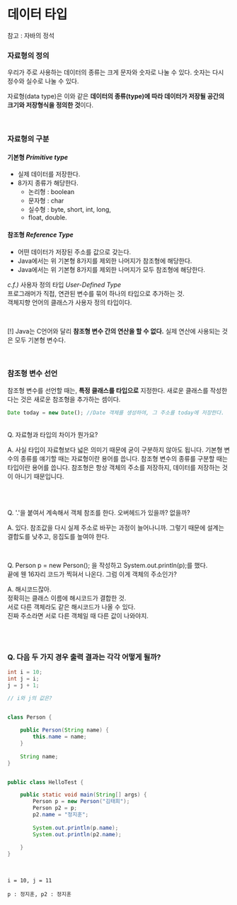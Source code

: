 # 데이터 타입

참고 : 자바의 정석

### 자료형의 정의

우리가 주로 사용하는 데이터의 종류는 크게 문자와 숫자로 나눌 수 있다.
숫자는 다시 정수와 실수로 나눌 수 있다.

자료형(data type)은 이와 같은
**데이터의 종류(type)에 따라 데이터가 저장될 공간의 크기와 저장형식을 정의한 것**이다.

&nbsp;  
### 자료형의 구분
  
#### 기본형 *Primitive type* 
 - 실제 데이터를 저장한다.
 - 8가지 종류가 해당한다. 
    - 논리형 : boolean
    - 문자형 : char 
    - 실수형 : byte, short, int, long, 
    - float, double. 
    &nbsp;  
#### 참조형 *Reference Type*
  - 어떤 데이터가 저장된 주소를 값으로 갖는다.
  - Java에서는 위 기본형 8가지를 제외한 나머지가 참조형에 해당한다.
  - Java에서는 위 기본형 8가지를 제외한 나머지가 모두 참조형에 해당한다.

  *c.f.)* 사용자 정의 타입 *User-Defined Type*  
  프로그래머가 직접, 연관된 변수를 묶어 하나의 타입으로 추가하는 것.  
  객체지향 언어의 클래스가 사용자 정의 타입이다.  
  

&nbsp;  

[!] Java는 C언어와 달리 **참조형 변수 간의 연산을 할 수 없다.** 
실제 연산에 사용되는 것은 모두 기본형 변수다.


&nbsp;  
### 참조형 변수 선언

참조형 변수를 선언할 때는, **특정 클래스를 타입으로** 지정한다.
새로운 클래스를 작성한다는 것은 새로운 참조형을 추가하는 셈이다.

```jsx
Date today = new Date(); //Date 객체를 생성하여, 그 주소를 today에 저장한다.
```



&nbsp;  
Q. 자료형과 타입의 차이가 뭔가요?
&nbsp;  

A. 사실 타입이 자료형보다 넓은 의미기 때문에 굳이 구분하지 않아도 됩니다.
기본형 변수의 종류를 얘기할 때는 자료형이란 용어를 씁니다.
참조형 변수의 종류를 구분할 때는 타입이란 용어를 씁니다.
참조형은 항상 객체의 주소를 저장하지, 데이터를 저장하는 것이 아니기 때문입니다.




&nbsp;  
&nbsp;  


Q. '.'을 붙여서 계속해서 객체 참조를 한다.
오버헤드가 있을까? 없을까?
&nbsp;  

A.
있다.
참조값을 다시 실제 주소로 바꾸는 과정이 늘어나니까.
그렇기 때문에 설계는 결합도를 낮추고, 응집도를 높여야 한다.

&nbsp;  

Q. Person p = new Person(); 을 작성하고 System.out.println(p);를 했다.  
끝에 웬 16자리 코드가 찍혀서 나온다.
그럼 이게 객체의 주소인가?

A. 해시코드잖아.  
정확히는 클래스 이름에 해시코드가 결합한 것.  
서로 다른 객체라도 같은 해시코드가 나올 수 있다.  
진짜 주소라면 서로 다른 객체일 때 다른 값이 나와야지.


&nbsp;  
&nbsp;  


### Q. 다음 두 가지 경우 출력 결과는 각각 어떻게 될까?
```java
int i = 10; 
int j = i;
j = j + 1;

// i와 j의 값은?
```


```java

class Person {
	
	public Person(String name) {
		this.name = name;
	}
	
	String name;
}


public class HelloTest {

	public static void main(String[] args) {
		Person p = new Person("김태희");
		Person p2 = p;
		p2.name = "정지훈";
		
		System.out.println(p.name);
		System.out.println(p2.name);
	
	}
}

```

&nbsp;  

```
i = 10, j = 11
```

```
p : 정지훈, p2 : 정지훈
```



&nbsp;  

